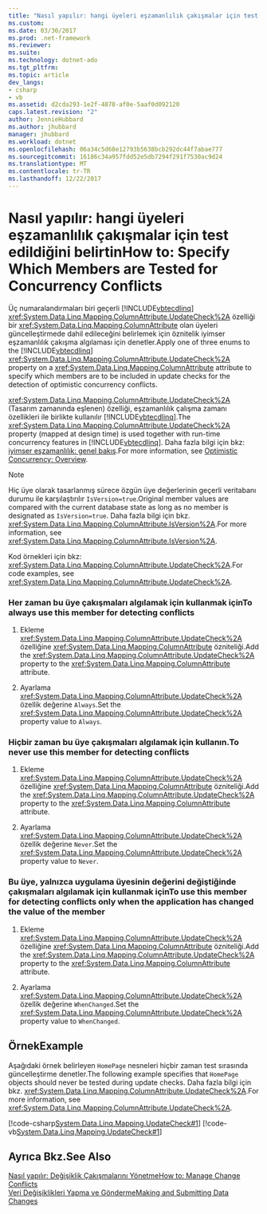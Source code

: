 ```yaml
---
title: "Nasıl yapılır: hangi üyeleri eşzamanlılık çakışmalar için test edildiğini belirtin"
ms.custom: 
ms.date: 03/30/2017
ms.prod: .net-framework
ms.reviewer: 
ms.suite: 
ms.technology: dotnet-ado
ms.tgt_pltfrm: 
ms.topic: article
dev_langs:
- csharp
- vb
ms.assetid: d2cda293-1e2f-4878-af0e-5aaf0d092120
caps.latest.revision: "2"
author: JennieHubbard
ms.author: jhubbard
manager: jhubbard
ms.workload: dotnet
ms.openlocfilehash: 06a34c5d68e12793b5638bcb292dc44f7abae777
ms.sourcegitcommit: 16186c34a957fdd52e5db7294f291f7530ac9d24
ms.translationtype: MT
ms.contentlocale: tr-TR
ms.lasthandoff: 12/22/2017
---
```

# <a name="how-to-specify-which-members-are-tested-for-concurrency-conflicts"></a><span data-ttu-id="f8c20-102">Nasıl yapılır: hangi üyeleri eşzamanlılık çakışmalar için test edildiğini belirtin</span><span class="sxs-lookup"><span data-stu-id="f8c20-102">How to: Specify Which Members are Tested for Concurrency Conflicts</span></span>
<span data-ttu-id="f8c20-103">Üç numaralandırmaları biri geçerli [!INCLUDE[vbtecdlinq](../../../../../../includes/vbtecdlinq-md.md)] <xref:System.Data.Linq.Mapping.ColumnAttribute.UpdateCheck%2A> özelliği bir <xref:System.Data.Linq.Mapping.ColumnAttribute> olan üyeleri güncelleştirmede dahil edileceğini belirlemek için öznitelik iyimser eşzamanlılık çakışma algılaması için denetler.</span><span class="sxs-lookup"><span data-stu-id="f8c20-103">Apply one of three enums to the [!INCLUDE[vbtecdlinq](../../../../../../includes/vbtecdlinq-md.md)] <xref:System.Data.Linq.Mapping.ColumnAttribute.UpdateCheck%2A> property on a <xref:System.Data.Linq.Mapping.ColumnAttribute> attribute to specify which members are to be included in update checks for the detection of optimistic concurrency conflicts.</span></span>  
  
 <span data-ttu-id="f8c20-104"><xref:System.Data.Linq.Mapping.ColumnAttribute.UpdateCheck%2A> (Tasarım zamanında eşlenen) özelliği, eşzamanlılık çalışma zamanı özellikleri ile birlikte kullanılır [!INCLUDE[vbtecdlinq](../../../../../../includes/vbtecdlinq-md.md)].</span><span class="sxs-lookup"><span data-stu-id="f8c20-104">The <xref:System.Data.Linq.Mapping.ColumnAttribute.UpdateCheck%2A> property (mapped at design time) is used together with run-time concurrency features in [!INCLUDE[vbtecdlinq](../../../../../../includes/vbtecdlinq-md.md)].</span></span> <span data-ttu-id="f8c20-105">Daha fazla bilgi için bkz: [iyimser eşzamanlılık: genel bakış](../../../../../../docs/framework/data/adonet/sql/linq/optimistic-concurrency-overview.md).</span><span class="sxs-lookup"><span data-stu-id="f8c20-105">For more information, see [Optimistic Concurrency: Overview](../../../../../../docs/framework/data/adonet/sql/linq/optimistic-concurrency-overview.md).</span></span>  
  
> [!NOTE]
>  <span data-ttu-id="f8c20-106">Hiç üye olarak tasarlanmış sürece özgün üye değerlerinin geçerli veritabanı durumu ile karşılaştırılır `IsVersion=true`.</span><span class="sxs-lookup"><span data-stu-id="f8c20-106">Original member values are compared with the current database state as long as no member is designated as `IsVersion=true`.</span></span> <span data-ttu-id="f8c20-107">Daha fazla bilgi için bkz. <xref:System.Data.Linq.Mapping.ColumnAttribute.IsVersion%2A>.</span><span class="sxs-lookup"><span data-stu-id="f8c20-107">For more information, see <xref:System.Data.Linq.Mapping.ColumnAttribute.IsVersion%2A>.</span></span>  
  
 <span data-ttu-id="f8c20-108">Kod örnekleri için bkz: <xref:System.Data.Linq.Mapping.ColumnAttribute.UpdateCheck%2A>.</span><span class="sxs-lookup"><span data-stu-id="f8c20-108">For code examples, see <xref:System.Data.Linq.Mapping.ColumnAttribute.UpdateCheck%2A>.</span></span>  
  
### <a name="to-always-use-this-member-for-detecting-conflicts"></a><span data-ttu-id="f8c20-109">Her zaman bu üye çakışmaları algılamak için kullanmak için</span><span class="sxs-lookup"><span data-stu-id="f8c20-109">To always use this member for detecting conflicts</span></span>  
  
1.  <span data-ttu-id="f8c20-110">Ekleme <xref:System.Data.Linq.Mapping.ColumnAttribute.UpdateCheck%2A> özelliğine <xref:System.Data.Linq.Mapping.ColumnAttribute> özniteliği.</span><span class="sxs-lookup"><span data-stu-id="f8c20-110">Add the <xref:System.Data.Linq.Mapping.ColumnAttribute.UpdateCheck%2A> property to the <xref:System.Data.Linq.Mapping.ColumnAttribute> attribute.</span></span>  
  
2.  <span data-ttu-id="f8c20-111">Ayarlama <xref:System.Data.Linq.Mapping.ColumnAttribute.UpdateCheck%2A> özellik değerine `Always`.</span><span class="sxs-lookup"><span data-stu-id="f8c20-111">Set the <xref:System.Data.Linq.Mapping.ColumnAttribute.UpdateCheck%2A> property value to `Always`.</span></span>  
  
### <a name="to-never-use-this-member-for-detecting-conflicts"></a><span data-ttu-id="f8c20-112">Hiçbir zaman bu üye çakışmaları algılamak için kullanın.</span><span class="sxs-lookup"><span data-stu-id="f8c20-112">To never use this member for detecting conflicts</span></span>  
  
1.  <span data-ttu-id="f8c20-113">Ekleme <xref:System.Data.Linq.Mapping.ColumnAttribute.UpdateCheck%2A> özelliğine <xref:System.Data.Linq.Mapping.ColumnAttribute> özniteliği.</span><span class="sxs-lookup"><span data-stu-id="f8c20-113">Add the <xref:System.Data.Linq.Mapping.ColumnAttribute.UpdateCheck%2A> property to the <xref:System.Data.Linq.Mapping.ColumnAttribute> attribute.</span></span>  
  
2.  <span data-ttu-id="f8c20-114">Ayarlama <xref:System.Data.Linq.Mapping.ColumnAttribute.UpdateCheck%2A> özellik değerine `Never`.</span><span class="sxs-lookup"><span data-stu-id="f8c20-114">Set the <xref:System.Data.Linq.Mapping.ColumnAttribute.UpdateCheck%2A> property value to `Never`.</span></span>  
  
### <a name="to-use-this-member-for-detecting-conflicts-only-when-the-application-has-changed-the-value-of-the-member"></a><span data-ttu-id="f8c20-115">Bu üye, yalnızca uygulama üyesinin değerini değiştiğinde çakışmaları algılamak için kullanmak için</span><span class="sxs-lookup"><span data-stu-id="f8c20-115">To use this member for detecting conflicts only when the application has changed the value of the member</span></span>  
  
1.  <span data-ttu-id="f8c20-116">Ekleme <xref:System.Data.Linq.Mapping.ColumnAttribute.UpdateCheck%2A> özelliğine <xref:System.Data.Linq.Mapping.ColumnAttribute> özniteliği.</span><span class="sxs-lookup"><span data-stu-id="f8c20-116">Add the <xref:System.Data.Linq.Mapping.ColumnAttribute.UpdateCheck%2A> property to the <xref:System.Data.Linq.Mapping.ColumnAttribute> attribute.</span></span>  
  
2.  <span data-ttu-id="f8c20-117">Ayarlama <xref:System.Data.Linq.Mapping.ColumnAttribute.UpdateCheck%2A> özellik değerine `WhenChanged`.</span><span class="sxs-lookup"><span data-stu-id="f8c20-117">Set the <xref:System.Data.Linq.Mapping.ColumnAttribute.UpdateCheck%2A> property value to `WhenChanged`.</span></span>  
  
## <a name="example"></a><span data-ttu-id="f8c20-118">Örnek</span><span class="sxs-lookup"><span data-stu-id="f8c20-118">Example</span></span>  
 <span data-ttu-id="f8c20-119">Aşağıdaki örnek belirleyen `HomePage` nesneleri hiçbir zaman test sırasında güncelleştirme denetler.</span><span class="sxs-lookup"><span data-stu-id="f8c20-119">The following example specifies that `HomePage` objects should never be tested during update checks.</span></span> <span data-ttu-id="f8c20-120">Daha fazla bilgi için bkz. <xref:System.Data.Linq.Mapping.ColumnAttribute.UpdateCheck%2A>.</span><span class="sxs-lookup"><span data-stu-id="f8c20-120">For more information, see <xref:System.Data.Linq.Mapping.ColumnAttribute.UpdateCheck%2A>.</span></span>  
  
 [!code-csharp[System.Data.Linq.Mapping.UpdateCheck#1](../../../../../../samples/snippets/csharp/VS_Snippets_Data/system.data.linq.mapping.updatecheck/cs/northwind.cs#1)]
 [!code-vb[System.Data.Linq.Mapping.UpdateCheck#1](../../../../../../samples/snippets/visualbasic/VS_Snippets_Data/system.data.linq.mapping.updatecheck/vb/northwind.vb#1)]  
  
## <a name="see-also"></a><span data-ttu-id="f8c20-121">Ayrıca Bkz.</span><span class="sxs-lookup"><span data-stu-id="f8c20-121">See Also</span></span>  
 [<span data-ttu-id="f8c20-122">Nasıl yapılır: Değişiklik Çakışmalarını Yönetme</span><span class="sxs-lookup"><span data-stu-id="f8c20-122">How to: Manage Change Conflicts</span></span>](../../../../../../docs/framework/data/adonet/sql/linq/how-to-manage-change-conflicts.md)  
 [<span data-ttu-id="f8c20-123">Veri Değişiklikleri Yapma ve Gönderme</span><span class="sxs-lookup"><span data-stu-id="f8c20-123">Making and Submitting Data Changes</span></span>](../../../../../../docs/framework/data/adonet/sql/linq/making-and-submitting-data-changes.md)
